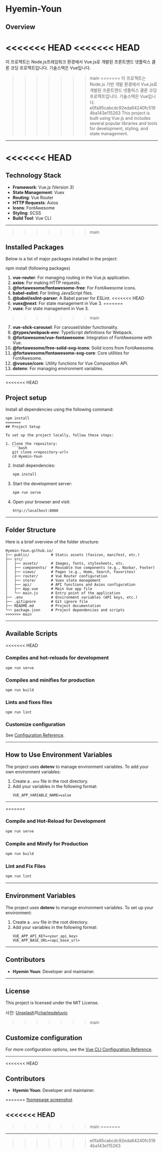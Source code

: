 
# Hyemin-Youn

## Overview
<<<<<<< HEAD
<<<<<<< HEAD
=======
이 프로젝트는 Node.js프레임워크 환경에서 Vue.js로 개발된 프론트엔드 넷플릭스 클론 코딩 프로젝트입니다. 기술스택은 Vue입니다.
>>>>>>> main
=======
이 프로젝트는 Node.js  기반 개발 환경에서 Vue.js로 개발된 프론트엔드 넷플릭스 클론 코딩 프로젝트입니다. 기술스택은 Vue입니다.
>>>>>>> e0fa95cabcdc92eda64240fc5194ba143e115263
This project is built using Vue.js and includes several popular libraries and tools for development, styling, and state management.

---

<<<<<<< HEAD
=======
## Technology Stack
- **Framework**: Vue.js (Version 3)
- **State Management**: Vuex
- **Routing**: Vue Router
- **HTTP Requests**: Axios
- **Icons**: FontAwesome
- **Styling**: SCSS
- **Build Tool**: Vue CLI

---

>>>>>>> main
## Installed Packages
Below is a list of major packages installed in the project:

npm install (following packages)
1. **vue-router**: For managing routing in the Vue.js application.
2. **axios**: For making HTTP requests.
3. **@fortawesome/fontawesome-free**: For FontAwesome icons.
4. **babel-eslint**: For linting JavaScript files.
5. **@babel/eslint-parser**: A Babel parser for ESLint.
<<<<<<< HEAD
6. **vuex@next**: For state management in Vue 3.
=======
6. **vuex**: For state management in Vue 3.
>>>>>>> main
7. **vue-slick-carousel**: For carousel/slider functionality.
8. **@types/webpack-env**: TypeScript definitions for Webpack.
9. **@fortawesome/vue-fontawesome**: Integration of FontAwesome with Vue.
10. **@fortawesome/free-solid-svg-icons**: Solid icons from FontAwesome.
11. **@fortawesome/fontawesome-svg-core**: Core utilities for FontAwesome.
12. **@vueuse/core**: Utility functions for Vue Composition API.
13. **dotenv**: For managing environment variables.

---

<<<<<<< HEAD
## Project setup
Install all dependencies using the following command:
```
npm install
=======
## Project Setup

To set up the project locally, follow these steps:

1. Clone the repository:
   ```bash
   git clone <repository-url>
   cd Hyemin-Youn
   ```
2. Install dependencies:
   ```bash
   npm install
   ```

3. Start the development server:
   ```bash
   npm run serve
   ```

4. Open your browser and visit:
   ```
   http://localhost:8080
   ```

---

## Folder Structure

Here is a brief overview of the folder structure:

```
Hyemin-Youn.github.io/
├── public/          # Static assets (favicon, manifest, etc.)
├── src/
│   ├── assets/      # Images, fonts, stylesheets, etc.
│   ├── components/  # Reusable Vue components (e.g., Navbar, Footer)
│   ├── views/       # Pages (e.g., Home, Search, Favorites)
│   ├── router/      # Vue Router configuration
│   ├── store/       # Vuex state management
│   ├── api/         # API functions and Axios configuration
│   ├── App.vue      # Main Vue app file
│   └── main.js      # Entry point of the application
├── .env             # Environment variables (API keys, etc.)
├── .gitignore       # Git ignore file
├── README.md        # Project documentation
└── package.json     # Project dependencies and scripts
>>>>>>> main
```

---

## Available Scripts
<<<<<<< HEAD
### Compiles and hot-reloads for development
```
npm run serve
```

### Compiles and minifies for production
```
npm run build
```

### Lints and fixes files
```
npm run lint
```
### Customize configuration
See [Configuration Reference](https://cli.vuejs.org/config/).

---

## How to Use Environment Variables
The project uses **dotenv** to manage environment variables. To add your own environment variables:
1. Create a `.env` file in the root directory.
2. Add your variables in the following format:
   ```
   VUE_APP_VARIABLE_NAME=value
   ```

---

=======

### Compile and Hot-Reload for Development
```bash
npm run serve
```

### Compile and Minify for Production
```bash
npm run build
```

### Lint and Fix Files
```bash
npm run lint
```

---

## Environment Variables

The project uses **dotenv** to manage environment variables. To set up your environment:

1. Create a `.env` file in the root directory.
2. Add your variables in the following format:
   ```
   VUE_APP_API_KEY=<your_api_key>
   VUE_APP_BASE_URL=<api_base_url>
   ```
---

## Contributors
- **Hyemin Youn**: Developer and maintainer.
---

## License
This project is licensed under the MIT License.

사진: <a href="https://unsplash.com/ko/%EC%82%AC%EC%A7%84/%EC%9D%80%EC%83%89%EA%B3%BC-%EA%B2%80%EC%9D%80%EC%83%89-%EB%85%B8%ED%8A%B8%EB%B6%81-%EC%BB%B4%ED%93%A8%ED%84%B0%EB%A5%BC-%EC%82%AC%EC%9A%A9%ED%95%98%EB%8A%94-%EC%82%AC%EB%9E%8C-jtmwD4i4v1U?utm_content=creditCopyText&utm_medium=referral&utm_source=unsplash">Unsplash</a>의<a href="https://unsplash.com/ko/@charlesdeluvio?utm_content=creditCopyText&utm_medium=referral&utm_source=unsplash">charlesdeluvio</a>
      
      

>>>>>>> main
## Customize configuration
For more configuration options, see the [Vue CLI Configuration Reference](https://cli.vuejs.org/config/).

---

<<<<<<< HEAD
## Contributors
- **Hyemin Youn**: Developer and maintainer.



=======
[!homepage screenshot](./screenshots/homepage.png)

<<<<<<< HEAD
---
>>>>>>> main
=======
---
>>>>>>> e0fa95cabcdc92eda64240fc5194ba143e115263
